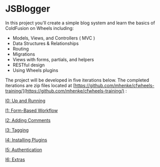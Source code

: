 # JSBlogger

In this project you'll create a simple blog system and learn the basics
of ColdFusion on Wheels including:

-   Models, Views, and Controllers ( MVC )
-   Data Structures & Relationships
-   Routing
-   Migrations
-   Views with forms, partials, and helpers
-   RESTful design
-   Using Wheels plugins

The project will be developed in five iterations below. The completed
iterations are zip files located at
[https://github.com/mhenke/cfwheels-training/](https://github.com/mhenke/cfwheels-training/)
:

[I0: Up and
Running](https://github.com/mhenke/cfwheels-training/blob/master/00-upandrunning.textile)

[I1: Form-Based
Workflow](https://github.com/mhenke/cfwheels-training/blob/master/01-forms.textile)

[I2: Adding
Comments](https://github.com/mhenke/cfwheels-training/blob/master/02-comments.textile)

[I3:
Tagging](https://github.com/mhenke/cfwheels-training/blob/master/03-tags.textile)

[I4: Installing
Plugins](https://github.com/mhenke/cfwheels-training/blob/master/04-plugins.textile)

[I5:
Authentication](https://github.com/mhenke/cfwheels-training/blob/master/05-authentication.textile)

[I6:
Extras](https://github.com/mhenke/cfwheels-training/blob/master/06-extras.textile)
